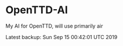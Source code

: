 # OpenTTD-AI
My AI for OpenTTD, will use primarily air

Latest backup: Sun Sep 15 00:42:01 UTC 2019
